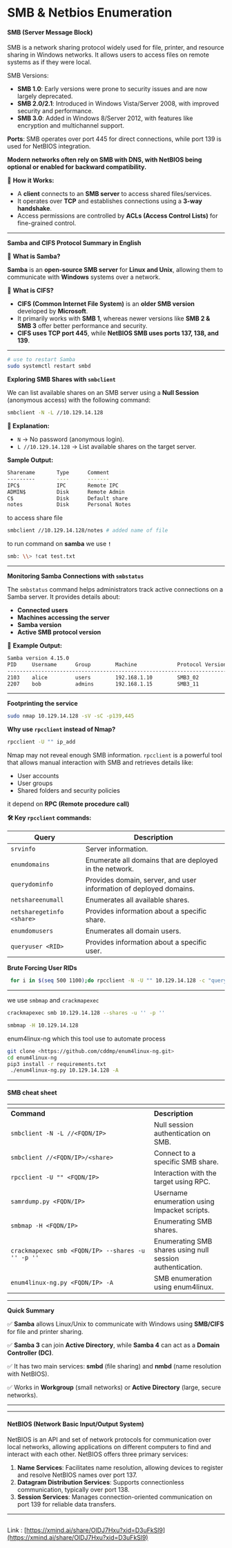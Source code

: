 # SMB & Netbios Enumeration

#### **SMB (Server Message Block)**

SMB is a network sharing protocol widely used for file, printer, and resource sharing in Windows networks. It allows users to access files on remote systems as if they were local.

SMB Versions:

* **SMB 1.0**: Early versions were prone to security issues and are now largely deprecated.
* **SMB 2.0/2.1**: Introduced in Windows Vista/Server 2008, with improved security and performance.
* **SMB 3.0**: Added in Windows 8/Server 2012, with features like encryption and multichannel support.

**Ports**: SMB operates over port 445 for direct connections, while port 139 is used for NetBIOS integration.

**Modern networks often rely on SMB with DNS, with NetBIOS being optional or enabled for backward compatibility.**

🔹 **How it Works:**

* A **client** connects to an **SMB server** to access shared files/services.
* It operates over **TCP** and establishes connections using a **3-way handshake**.
* Access permissions are controlled by **ACLs (Access Control Lists)** for fine-grained control.

***

**Samba and CIFS Protocol Summary in English**

🔹 **What is Samba?**

**Samba** is an **open-source SMB server** for **Linux and Unix**, allowing them to communicate with **Windows** systems over a network.

🔹 **What is CIFS?**

* **CIFS (Common Internet File System)** is an **older SMB version** developed by **Microsoft**.
* It primarily works with **SMB 1**, whereas newer versions like **SMB 2 & SMB 3** offer better performance and security.
* **CIFS uses TCP port 445**, while **NetBIOS SMB uses ports 137, 138, and 139**.

***

```bash
# use to restart Samba
sudo systemctl restart smbd
```

**Exploring SMB Shares with `smbclient`**

We can list available shares on an SMB server using a **Null Session** (anonymous access) with the following command:

```bash
smbclient -N -L //10.129.14.128 
```

**📌 Explanation:**

* `N` → No password (anonymous login).
* `L //10.129.14.128` → List available shares on the target server.

**Sample Output:**

```bash
Sharename       Type      Comment
---------       ----      -------
IPC$            IPC       Remote IPC
ADMIN$          Disk      Remote Admin
C$              Disk      Default share
notes           Disk      Personal Notes
```

to access share file

```bash
smbclient //10.129.14.128/notes # added name of file
```

to run command on **samba** we use **`!`**

```bash
smb: \\> !cat test.txt
```

***

**Monitoring Samba Connections with `smbstatus`**

The `smbstatus` command helps administrators track active connections on a Samba server. It provides details about:

* **Connected users**
* **Machines accessing the server**
* **Samba version**
* **Active SMB protocol version**

📌 **Example Output:**

```bash
Samba version 4.15.0
PID     Username      Group        Machine             Protocol Version
------------------------------------------------------------------------
2103    alice         users        192.168.1.10        SMB3_02
2207    bob           admins       192.168.1.15        SMB3_11
```

***

**Footprinting the service**

```bash
sudo nmap 10.129.14.128 -sV -sC -p139,445
```

**Why use `rpcclient` instead of Nmap?**

```bash
rpcclient -U "" ip_add
```

Nmap may not reveal enough SMB information. `rpcclient` is a powerful tool that allows manual interaction with SMB and retrieves details like:

* User accounts
* User groups
* Shared folders and security policies

it depend on **RPC (Remote procedure call)**

**🛠️ Key `rpcclient` commands:**

| **Query**                 | **Description**                                                    |
| ------------------------- | ------------------------------------------------------------------ |
| `srvinfo`                 | Server information.                                                |
| `enumdomains`             | Enumerate all domains that are deployed in the network.            |
| `querydominfo`            | Provides domain, server, and user information of deployed domains. |
| `netshareenumall`         | Enumerates all available shares.                                   |
| `netsharegetinfo <share>` | Provides information about a specific share.                       |
| `enumdomusers`            | Enumerates all domain users.                                       |
| `queryuser <RID>`         | Provides information about a specific user.                        |

**Brute Forcing User RIDs**

```bash
 for i in $(seq 500 1100);do rpcclient -N -U "" 10.129.14.128 -c "queryuser 0x$(printf '%x\\n' $i)" | grep "User Name\\|user_rid\\|group_rid" && echo "";done
```

***

we use `smbmap` and `crackmapexec`

```bash
crackmapexec smb 10.129.14.128 --shares -u '' -p ''

smbmap -H 10.129.14.128
```

enum4linux-ng which this tool use to automate process

```bash
git clone <https://github.com/cddmp/enum4linux-ng.git>
cd enum4linux-ng
pip3 install -r requirements.txt
 ./enum4linux-ng.py 10.129.14.128 -A
```

***

#### **SMB cheat sheet**

<table data-header-hidden><thead><tr><th width="316"></th><th></th></tr></thead><tbody><tr><td><strong>Command</strong></td><td><strong>Description</strong></td></tr><tr><td><code>smbclient -N -L //&#x3C;FQDN/IP></code></td><td>Null session authentication on SMB.</td></tr><tr><td><code>smbclient //&#x3C;FQDN/IP>/&#x3C;share></code></td><td>Connect to a specific SMB share.</td></tr><tr><td><code>rpcclient -U "" &#x3C;FQDN/IP></code></td><td>Interaction with the target using RPC.</td></tr><tr><td><code>samrdump.py &#x3C;FQDN/IP></code></td><td>Username enumeration using Impacket scripts.</td></tr><tr><td><code>smbmap -H &#x3C;FQDN/IP></code></td><td>Enumerating SMB shares.</td></tr><tr><td><code>crackmapexec smb &#x3C;FQDN/IP> --shares -u '' -p ''</code></td><td>Enumerating SMB shares using null session authentication.</td></tr><tr><td><code>enum4linux-ng.py &#x3C;FQDN/IP> -A</code></td><td>SMB enumeration using enum4linux.</td></tr></tbody></table>

***

**Quick Summary**

✅ **Samba** allows Linux/Unix to communicate with Windows using **SMB/CIFS** for file and printer sharing.

✅ **Samba 3** can join **Active Directory**, while **Samba 4** can act as a **Domain Controller (DC)**.

✅ It has two main services: **smbd** (file sharing) and **nmbd** (name resolution with NetBIOS).

✅ Works in **Workgroup** (small networks) or **Active Directory** (large, secure networks).

***

***

#### **NetBIOS (Network Basic Input/Output System)**

NetBIOS is an API and set of network protocols for communication over local networks, allowing applications on different computers to find and interact with each other. NetBIOS offers three primary services:

1. **Name Services**: Facilitates name resolution, allowing devices to register and resolve NetBIOS names over port 137.
2. **Datagram Distribution Services**: Supports connectionless communication, typically over port 138.
3. **Session Services**: Manages connection-oriented communication on port 139 for reliable data transfers.

***

<figure><img src="../../../.gitbook/assets/Dissertation.png" alt=""><figcaption></figcaption></figure>

Link : [https://xmind.ai/share/OlDJ7Hxu?xid=D3uFkSl9](https://xmind.ai/share/OlDJ7Hxu?xid=D3uFkSl9)
